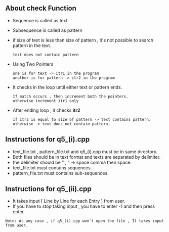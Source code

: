 ## About check Function
- Sequence is called as text
- Subsequence is called as pattern
- if size of text is less than size of pattern , it's not possible to search pattern in the text.

      text does not contain pattern
- Using Two Pointers

      one is for text -> itr1 in the program
      another is for pattern -> itr2 in the program
    
- It checks in the loop until either text or pattern ends.

      If match occurs , then increment both the pointers.
      otherwise increment itr1 only
- After ending loop , it checks **itr2** 

      if itr2 is equal to size of pattern -> text contains pattern.
      otherwise -> text does not contain pattern.

## Instructions for q5_(i).cpp
- text_file.txt , pattern_file.txt and q5_(i).cpp must be in same directory.
- Both files should be in text format and texts are separated by delimiter.
- the delimiter should be " , " -> space comma then space.
- text_file.txt must contains sequences.
- pattern_file.txt must contains sub-sequences.

## Instructions for q5_(ii).cpp
- It takes input [ Line by Line for each Entry ] from user.
- If you have to stop taking input , you have to enter -1 and then press enter.

```
Note: At any case , if q5_(i).cpp won't open the file , It takes input from user.
```
